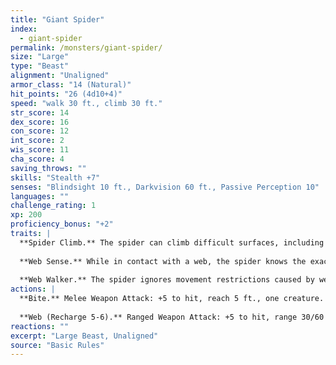 ```yaml
---
title: "Giant Spider"
index:
  - giant-spider
permalink: /monsters/giant-spider/
size: "Large"
type: "Beast"
alignment: "Unaligned"
armor_class: "14 (Natural)"
hit_points: "26 (4d10+4)"
speed: "walk 30 ft., climb 30 ft."
str_score: 14
dex_score: 16
con_score: 12
int_score: 2
wis_score: 11
cha_score: 4
saving_throws: ""
skills: "Stealth +7"
senses: "Blindsight 10 ft., Darkvision 60 ft., Passive Perception 10"
languages: ""
challenge_rating: 1
xp: 200
proficiency_bonus: "+2"
traits: |
  **Spider Climb.** The spider can climb difficult surfaces, including upside down on ceilings, without needing to make an ability check.
  
  **Web Sense.** While in contact with a web, the spider knows the exact location of any other creature in contact with the same web.
  
  **Web Walker.** The spider ignores movement restrictions caused by webbing.
actions: |
  **Bite.** Melee Weapon Attack: +5 to hit, reach 5 ft., one creature. Hit: 7 (1d8 + 3) piercing damage, and the target must make a DC 11 Constitution saving throw, taking 9 (2d8) poison damage on a failed save, or half as much damage on a successful one. If the poison damage reduces the target to 0 hit points, the target is stable but poisoned for 1 hour, even after regaining hit points, and is paralyzed while poisoned in this way.
  
  **Web (Recharge 5-6).** Ranged Weapon Attack: +5 to hit, range 30/60 ft., one creature. Hit: The target is restrained by webbing. As an action, the restrained target can make a DC 12 Strength check, bursting the webbing on a success. The webbing can also be attacked and destroyed (AC 10; hp 5; vulnerability to fire damage; immunity to bludgeoning, poison, and psychic damage).
reactions: ""
excerpt: "Large Beast, Unaligned"
source: "Basic Rules"
---
```

